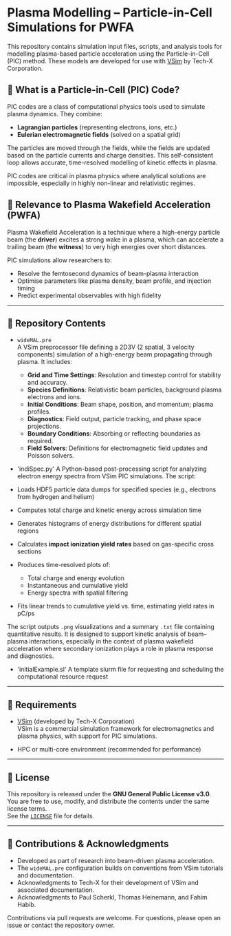 # Plasma Modelling – Particle-in-Cell Simulations for PWFA

This repository contains simulation input files, scripts, and analysis tools for modelling plasma-based particle acceleration using the Particle-in-Cell (PIC) method. These models are developed for use with [VSim](https://www.txcorp.com/vsim) by Tech-X Corporation.

## 🔬 What is a Particle-in-Cell (PIC) Code?

PIC codes are a class of computational physics tools used to simulate plasma dynamics. They combine:
- **Lagrangian particles** (representing electrons, ions, etc.)
- **Eulerian electromagnetic fields** (solved on a spatial grid)

The particles are moved through the fields, while the fields are updated based on the particle currents and charge densities. This self-consistent loop allows accurate, time-resolved modelling of kinetic effects in plasma.

PIC codes are critical in plasma physics where analytical solutions are impossible, especially in highly non-linear and relativistic regimes.

## 🚀 Relevance to Plasma Wakefield Acceleration (PWFA)

Plasma Wakefield Acceleration is a technique where a high-energy particle beam (the **driver**) excites a strong wake in a plasma, which can accelerate a trailing beam (the **witness**) to very high energies over short distances.

PIC simulations allow researchers to:
- Resolve the femtosecond dynamics of beam-plasma interaction
- Optimise parameters like plasma density, beam profile, and injection timing
- Predict experimental observables with high fidelity

---

## 📁 Repository Contents

- `wideMAL.pre`  
  A VSim preprocessor file defining a 2D3V (2 spatial, 3 velocity components) simulation of a high-energy beam propagating through plasma. It includes:
  
  - **Grid and Time Settings**: Resolution and timestep control for stability and accuracy.
  - **Species Definitions**: Relativistic beam particles, background plasma electrons and ions.
  - **Initial Conditions**: Beam shape, position, and momentum; plasma profiles.
  - **Diagnostics**: Field output, particle tracking, and phase space projections.
  - **Boundary Conditions**: Absorbing or reflecting boundaries as required.
  - **Field Solvers**: Definitions for electromagnetic field updates and Poisson solvers.
 
- 'indiSpec.py'
A Python-based post-processing script for analyzing electron energy spectra from VSim PIC simulations. The script:

- Loads HDF5 particle data dumps for specified species (e.g., electrons from hydrogen and helium)
- Computes total charge and kinetic energy across simulation time
- Generates histograms of energy distributions for different spatial regions
- Calculates **impact ionization yield rates** based on gas-specific cross sections
- Produces time-resolved plots of:
  - Total charge and energy evolution
  - Instantaneous and cumulative yield
  - Energy spectra with spatial filtering
- Fits linear trends to cumulative yield vs. time, estimating yield rates in pC/ps

The script outputs `.png` visualizations and a summary `.txt` file containing quantitative results. It is designed to support kinetic analysis of beam–plasma interactions, especially in the context of plasma wakefield acceleration where secondary ionization plays a role in plasma response and diagnostics.
  
- 'initialExample.sl'
A template slurm file for requesting and scheduling the computational resource request


---

## 🧰 Requirements

- [VSim](https://www.txcorp.com/vsim) (developed by Tech-X Corporation)  
  VSim is a commercial simulation framework for electromagnetics and plasma physics, with support for PIC simulations.

- HPC or multi-core environment (recommended for performance)

---

## 📜 License

This repository is released under the **GNU General Public License v3.0**.  
You are free to use, modify, and distribute the contents under the same license terms.  
See the [`LICENSE`](LICENSE) file for details.

---

## 🙏 Contributions & Acknowledgments

- Developed as part of research into beam-driven plasma acceleration.
- The `wideMAL.pre` configuration builds on conventions from VSim tutorials and documentation.
- Acknowledgments to Tech-X for their development of VSim and associated documentation.
- Acknowledgments to Paul Scherkl, Thomas Heinemann, and Fahim Habib.

Contributions via pull requests are welcome. For questions, please open an issue or contact the repository owner.

